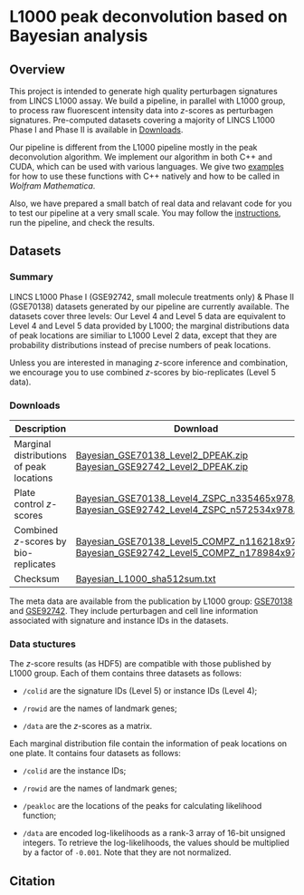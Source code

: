 # L1000 peak deconvolution based on Bayesian analysis

## Overview
This project is intended to generate high quality perturbagen signatures from LINCS L1000 assay. We build a pipeline, in parallel with L1000 group, to process raw fluorescent intensity data into *z*-scores as perturbagen signatures. Pre-computed datasets covering a majority of LINCS L1000 Phase I and Phase II is available in [Downloads](#Downloads). 

Our pipeline is different from the L1000 pipeline mostly in the peak deconvolution algorithm. We implement our algorithm in both C++ and CUDA, which can be used with various languages. We give two [examples](/example) for how to use these functions with C++ natively and how to be called in *Wolfram Mathematica*. 

Also, we have prepared a small batch of real data and relavant code for you to test our pipeline at a very small scale. You may follow the [instructions](/pipeline), run the pipeline, and check the results.
 
## Datasets

### Summary
LINCS L1000 Phase I (GSE92742, small molecule treatments only) & Phase II (GSE70138) datasets generated by our pipeline are currently available. The datasets cover three levels: Our Level 4 and Level 5 data are equivalent to Level 4 and Level 5 data provided by L1000; the marginal distributions data of peak locations are similiar to L1000 Level 2 data, except that they are probability distributions instead of precise numbers of peak locations.

Unless you are interested in managing *z*-score inference and combination, we encourage you to use combined *z*-scores by bio-replicates (Level 5 data). 

### Downloads


| Description                               | Download                                      |
| ----------------------------------------- | --------------------------------------------- |
| Marginal distributions of peak locations  | [Bayesian_GSE70138_Level2_DPEAK.zip](http://callisto.astro.columbia.edu/files/L1000/Bayesian_GSE70138_Level2_DPEAK.zip)<br>[Bayesian_GSE92742_Level2_DPEAK.zip](http://callisto.astro.columbia.edu/files/L1000/Bayesian_GSE92742_Level2_DPEAK.zip)|
| Plate control *z*-scores                  | [Bayesian_GSE70138_Level4_ZSPC_n335465x978.h5](http://callisto.astro.columbia.edu/files/L1000/Bayesian_GSE70138_Level4_ZSPC_n335465x978.h5)<br>[Bayesian_GSE92742_Level4_ZSPC_n572534x978.h5](http://callisto.astro.columbia.edu/files/L1000/Bayesian_GSE92742_Level4_ZSPC_n572534x978.h5)|
| Combined *z*-scores by bio-replicates     | [Bayesian_GSE70138_Level5_COMPZ_n116218x978.h5](http://callisto.astro.columbia.edu/files/L1000/Bayesian_GSE70138_Level5_COMPZ_n116218x978.h5)<br>[Bayesian_GSE92742_Level5_COMPZ_n178984x978.h5](http://callisto.astro.columbia.edu/files/L1000/Bayesian_GSE92742_Level5_COMPZ_n178984x978.h5)|
| Checksum                                  | [Bayesian_L1000_sha512sum.txt](http://callisto.astro.columbia.edu/files/L1000/Bayesian_L1000_sha512sum.txt)|

The meta data are available from the publication by L1000 group: [GSE70138](https://www.ncbi.nlm.nih.gov/geo/query/acc.cgi?acc=GSE70138) and [GSE92742](https://www.ncbi.nlm.nih.gov/geo/query/acc.cgi?acc=GSE92742). They include perturbagen and cell line information associated with signature and instance IDs in the datasets.

### Data stuctures

The *z*-score results (as HDF5) are compatible with those published by L1000 group. Each of them contains three datasets as follows:

* `/colid` are the signature IDs (Level 5) or instance IDs (Level 4);

* `/rowid` are the names of landmark genes;

* `/data` are the *z*-scores as a matrix.

Each marginal distribution file contain the information of peak locations on one plate. It contains four datasets as follows:

* `/colid` are the instance IDs;

* `/rowid` are the names of landmark genes;

* `/peakloc` are the locations of the peaks for calculating likelihood function;

* `/data` are encoded log-likelihoods as a rank-3 array of 16-bit unsigned integers. To retrieve the log-likelihoods, the values should be multiplied by a factor of `-0.001`. Note that they are not normalized. 

## Citation
